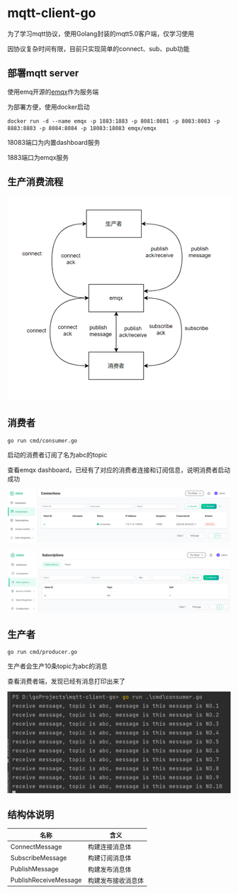 # mqtt-client-go

为了学习mqtt协议，使用Golang封装的mqtt5.0客户端，仅学习使用

因协议复杂时间有限，目前只实现简单的connect、sub、pub功能

## 部署mqtt server

使用emq开源的[emqx](https://github.com/emqx/emqx)作为服务端

为部署方便，使用docker启动

```
docker run -d --name emqx -p 1883:1883 -p 8081:8081 -p 8083:8083 -p 8883:8883 -p 8084:8084 -p 18083:18083 emqx/emqx
```

18083端口为内置dashboard服务

1883端口为emqx服务

## 生产消费流程

![image-20220624144043586](./images/image-1.png)

## 消费者

```
go run cmd/consumer.go
```

启动的消费者订阅了名为abc的topic

查看emqx dashboard，已经有了对应的消费者连接和订阅信息，说明消费者启动成功

![image-20220624144348346](./images/image-2.png)

![image-20220624145106683](./images/image-3.png)

## 生产者

```
go run cmd/producer.go
```

生产者会生产10条topic为abc的消息

查看消费者端，发现已经有消息打印出来了

![image-20220624144657340](./images/image-4.png)

## 结构体说明

| 名称                  | 含义               |
| --------------------- | ------------------ |
| ConnectMessage        | 构建连接消息体     |
| SubscribeMessage      | 构建订阅消息体     |
| PublishMessage        | 构建发布消息体     |
| PublishReceiveMessage | 构建发布接收消息体 |

